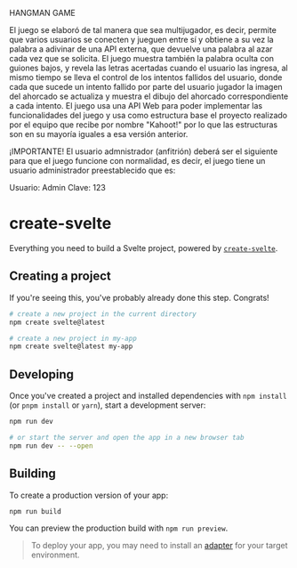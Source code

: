 HANGMAN GAME

El juego se elaboró de tal manera que sea multijugador, es decir, permite que varios usuarios se conecten y jueguen entre sí y obtiene a su vez la palabra a adivinar de una API externa, que devuelve una palabra al azar cada vez que se solicita. El juego muestra también la palabra oculta con guiones bajos, y revela las letras acertadas cuando el usuario las ingresa, al mismo tiempo se lleva el control de los intentos fallidos del usuario, donde cada que sucede un intento fallido por parte del usuario jugador la imagen del ahorcado se actualiza y muestra el dibujo del ahorcado correspondiente a cada intento.  El juego usa una API Web para poder implementar las funcionalidades del juego y usa como estructura base el proyecto realizado por el equipo que recibe por nombre "Kahoot!" por lo que las estructuras son en su mayoría iguales a esa versión anterior.

¡IMPORTANTE! El usuario admnistrador (anfitrión) deberá ser el siguiente para que el juego funcione con normalidad, es decir, el juego tiene un usuario administrador preestablecido que es:

Usuario: Admin 
Clave: 123

# create-svelte

Everything you need to build a Svelte project, powered by [`create-svelte`](https://github.com/sveltejs/kit/tree/master/packages/create-svelte).

## Creating a project

If you're seeing this, you've probably already done this step. Congrats!

```bash
# create a new project in the current directory
npm create svelte@latest

# create a new project in my-app
npm create svelte@latest my-app
```

## Developing

Once you've created a project and installed dependencies with `npm install` (or `pnpm install` or `yarn`), start a development server:

```bash
npm run dev

# or start the server and open the app in a new browser tab
npm run dev -- --open
```

## Building

To create a production version of your app:

```bash
npm run build
```

You can preview the production build with `npm run preview`.

> To deploy your app, you may need to install an [adapter](https://kit.svelte.dev/docs/adapters) for your target environment.
